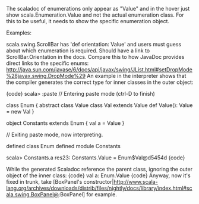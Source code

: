 The scaladoc of enumerations only appear as "Value" and in the hover just show scala.Enumeration.Value and not the actual enumeration class.  For this to be useful, it needs to show the specific enumeration object.

Examples:

scala.swing.ScrollBar has 'def orientation: Value' and users must guess about which enumeration is required.  Should have a link to ScrollBar.Orientation in the docs.  Compare this to how JavaDoc provides direct links to the specific enums:  http://java.sun.com/javase/6/docs/api/javax/swing/JList.html#setDropMode%28javax.swing.DropMode%29
An example in the interpreter shows that the compiler generates the correct type for inner classes in the outer object:

{code}
scala> :paste
// Entering paste mode (ctrl-D to finish)

class Enum {
  abstract class Value
  class Val extends Value
  def Value(): Value = new Val
}

object Constants extends Enum {
  val a = Value
}

// Exiting paste mode, now interpreting.

defined class Enum
defined module Constants

scala> Constants.a
res23: Constants.Value = Enum$Val@d5454d
{code}

While the generated Scaladoc reference the parent class, ignoring the outer object of the inner class:
{code}
val a: Enum.Value
{code}
Anyway, now it's fixed in trunk, take [BoxPanel's constructor|http://www.scala-lang.org/archives/downloads/distrib/files/nightly/docs/library/index.html#scala.swing.BoxPanel@<init>:BoxPanel] for example.
